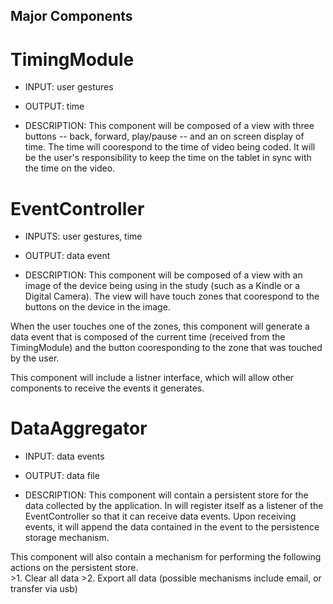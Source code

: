 Major Components
-----------------

TimingModule
=============
+  INPUT: user gestures

+  OUTPUT: time

+  DESCRIPTION:  This component will be composed of a view with three buttons -- back, 
forward, play/pause -- and an on screen display of time.  The time will coorespond
to the time of video being coded. It will be the user's responsibility to keep the
time on the tablet in sync with the time on the video.  


EventController
================
+  INPUTS: user gestures, time

+  OUTPUT: data event

+  DESCRIPTION: This component will be composed of a view with an image of the device
being using in the study (such as a Kindle or a Digital Camera).  The view will 
have touch zones that coorespond to the buttons on the device in the image.

  When the user touches one of the zones, this component will generate a data event that is composed
of the current time (received from the TimingModule) and the button cooresponding to the zone 
that was touched by the user.  

  This component will include a listner interface, which will allow other components to receive the 
events it generates.

DataAggregator 
================
+  INPUT: data events

+  OUTPUT: data file

+  DESCRIPTION:  This component will contain a persistent store for the data collected by the 
application.  In will register itself as a listener of the EventController so that it can receive
data events.  Upon receiving events, it will append the data contained in the event to the 
persistence storage mechanism.  

  This component will also contain a mechanism for performing the following actions on the persistent
store.  
    >1.  Clear all data
    >2.  Export all data (possible mechanisms include email, or transfer via usb)
    
    